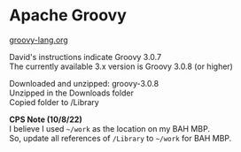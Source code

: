# Apache Groovy

[groovy-lang.org](https://groovy-lang.org/index.html)

David's instructions indicate Groovy 3.0.7  
The currently available 3.x version is Groovy 3.0.8 (or higher)  

Downloaded and unzipped: groovy-3.0.8  
Unzipped in the Downloads folder  
Copied folder to /Library

**CPS Note (10/8/22)**  
I believe I used `~/work` as the location on my BAH MBP.  
So, update all references of `/Library` to `~/work` for BAH MBP.  
